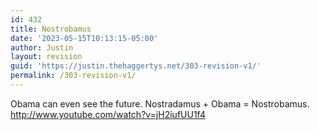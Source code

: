 ```yaml
---
id: 432
title: Nostrobamus
date: '2023-05-15T10:13:15-05:00'
author: Justin
layout: revision
guid: 'https://justin.thehaggertys.net/303-revision-v1/'
permalink: /303-revision-v1/
---
```


Obama can even see the future. Nostradamus + Obama = Nostrobamus.  
<http://www.youtube.com/watch?v=jH2iufUU1f4>

<center><object height="344" width="425"><param name="movie" value="https://www.youtube.com/v/jH2iufUU1f4&hl=en&fs=1"></param><param name="allowFullScreen" value="true"></param><embed allowfullscreen="true" height="344" src="https://www.youtube.com/v/jH2iufUU1f4&hl=en&fs=1" type="application/x-shockwave-flash" width="425"></embed></object></center>